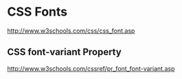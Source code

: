 # CSS Fonts  


http://www.w3schools.com/css/css_font.asp  




## CSS font-variant Property

http://www.w3schools.com/cssref/pr_font_font-variant.asp  











